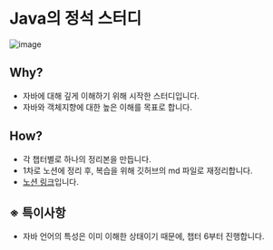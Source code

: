 # Java의 정석 스터디

![image](https://github.com/user-attachments/assets/dfc074d5-0ce8-41f8-927d-6e1618021a6d)

## Why?
- 자바에 대해 깊게 이해하기 위해 시작한 스터디입니다.
- 자바와 객체지향에 대한 높은 이해를 목표로 합니다.

## How?
- 각 챕터별로 하나의 정리본을 만듭니다.
- 1차로 노션에 정리 후, 복습을 위해 깃허브의 md 파일로 재정리합니다.
- [노션 링크](https://parallel-watcher-835.notion.site/1771250b824680e1b2d3e1159283a33f?pvs=4)입니다. 

## ※ 특이사항
- 자바 언어의 특성은 이미 이해한 상태이기 때문에, 챕터 6부터 진행합니다. 